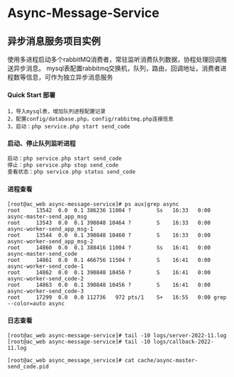 # Async-Message-Service
## 异步消息服务项目实例
使用多进程启动多个rabbitMQ消费者，常驻监听消费队列数据，协程处理回调推送异步消息。
mysql表配置rabbitmq交换机，队列，路由，回调地址，消费者进程数等信息，可作为独立异步消息服务


#### Quick Start 部署 
```text
1，导入mysql表，增加队列进程配置记录
2，配置config/database.php，config/rabbitmq.php连接信息
3，启动：php service.php start send_code
```

#### 启动、停止队列监听进程
```php
启动：php service.php start send_code
停止：php service.php stop send_code
查看状态：php service.php status send_code
```

#### 进程查看
```shell script
[root@ac_web async-message-service]# ps aux|grep async
root     13542  0.0  0.1 386236 11004 ?        Ss   16:33   0:00 async-master-send_app_msg
root     13543  0.0  0.1 390848 10464 ?        S    16:33   0:00 async-worker-send_app_msg-1
root     13544  0.0  0.1 390848 10460 ?        S    16:33   0:00 async-worker-send_app_msg-2
root     14860  0.0  0.1 388416 11004 ?        Ss   16:41   0:00 async-master-send_code
root     14861  0.0  0.1 466756 11504 ?        S    16:41   0:00 async-worker-send_code-1
root     14862  0.0  0.1 390848 10456 ?        S    16:41   0:00 async-worker-send_code-2
root     14863  0.0  0.1 390848 10456 ?        S    16:41   0:00 async-worker-send_code-3
root     17299  0.0  0.0 112736   972 pts/1    S+   16:55   0:00 grep --color=auto async
```

#### 日志查看
```shell script
[root@ac_web async-message-service]# tail -10 logs/server-2022-11.log 
[root@ac_web async-message-service]# tail -10 logs/callback-2022-11.log
 
[root@ac_web async_message_service]# cat cache/async-master-send_code.pid

```